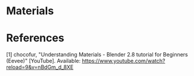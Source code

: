 # Materials


# References

[1] chocofur, "Understanding Materials - Blender 2.8 tutorial for Beginners (Eevee)" [YouTube]. Available: https://www.youtube.com/watch?reload=9&v=nBdGm_d_8XE